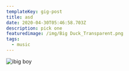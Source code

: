 ```yaml
---
templateKey: gig-post
title: asd
date: 2020-04-30T05:46:58.703Z
description: pick one
featuredimage: /img/Big Duck_Transparent.png
tags:
  - music
---
```

![](/img/big-duck_transparent.png "ibig boy")